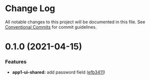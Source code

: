 # Change Log

All notable changes to this project will be documented in this file.
See [Conventional Commits](https://conventionalcommits.org) for commit guidelines.

# 0.1.0 (2021-04-15)


### Features

* **app1-ui-shared:** add password field ([efb3411](https://github.com/Lucid-Deployment/lucid/commit/efb34119e8277a0fa04708eae1840bce65e2c2bb))
